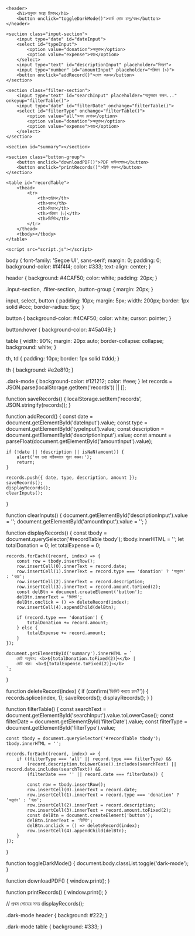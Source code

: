 <!DOCTYPE html>
<html lang="bn">
<head>
    <meta charset="UTF-8">
    <meta name="viewport" content="width=device-width, initial-scale=1.0">
    <title>অনুদান সংস্থা হিসাব</title>
    <link rel="stylesheet" href="style.css">
    <link rel="icon" type="image/png" href="favicon.png">
</head>
<body>

    <header>
        <h1>অনুদান সংস্থা হিসাব</h1>
        <button onclick="toggleDarkMode()">ডার্ক মোড চালু/বন্ধ</button>
    </header>

    <section class="input-section">
        <input type="date" id="dateInput">
        <select id="typeInput">
            <option value="donation">অনুদান</option>
            <option value="expense">খরচ</option>
        </select>
        <input type="text" id="descriptionInput" placeholder="বিবরণ">
        <input type="number" id="amountInput" placeholder="পরিমাণ (৳)">
        <button onclick="addRecord()">যোগ করুন</button>
    </section>

    <section class="filter-section">
        <input type="text" id="searchInput" placeholder="অনুসন্ধান করুন..." onkeyup="filterTable()">
        <input type="date" id="filterDate" onchange="filterTable()">
        <select id="filterType" onchange="filterTable()">
            <option value="all">সব দেখান</option>
            <option value="donation">অনুদান</option>
            <option value="expense">খরচ</option>
        </select>
    </section>

    <section id="summary"></section>

    <section class="button-group">
        <button onclick="downloadPDF()">PDF ডাউনলোড</button>
        <button onclick="printRecords()">প্রিন্ট করুন</button>
    </section>

    <table id="recordTable">
        <thead>
            <tr>
                <th>তারিখ</th>
                <th>ধরন</th>
                <th>বিবরণ</th>
                <th>পরিমাণ (৳)</th>
                <th>ডিলিট</th>
            </tr>
        </thead>
        <tbody></tbody>
    </table>

    <script src="script.js"></script>
</body>
</html>
body {
    font-family: 'Segoe UI', sans-serif;
    margin: 0;
    padding: 0;
    background-color: #f4f4f4;
    color: #333;
    text-align: center;
}

header {
    background: #4CAF50;
    color: white;
    padding: 20px;
}

.input-section, .filter-section, .button-group {
    margin: 20px;
}

input, select, button {
    padding: 10px;
    margin: 5px;
    width: 200px;
    border: 1px solid #ccc;
    border-radius: 5px;
}

button {
    background-color: #4CAF50;
    color: white;
    cursor: pointer;
}

button:hover {
    background-color: #45a049;
}

table {
    width: 90%;
    margin: 20px auto;
    border-collapse: collapse;
    background: white;
}

th, td {
    padding: 10px;
    border: 1px solid #ddd;
}

th {
    background: #e2e8f0;
}

.dark-mode {
    background-color: #121212;
    color: #eee;
}
let records = JSON.parse(localStorage.getItem('records')) || [];

function saveRecords() {
    localStorage.setItem('records', JSON.stringify(records));
}

function addRecord() {
    const date = document.getElementById('dateInput').value;
    const type = document.getElementById('typeInput').value;
    const description = document.getElementById('descriptionInput').value;
    const amount = parseFloat(document.getElementById('amountInput').value);

    if (!date || !description || isNaN(amount)) {
        alert('সব তথ্য সঠিকভাবে পূরণ করুন।');
        return;
    }

    records.push({ date, type, description, amount });
    saveRecords();
    displayRecords();
    clearInputs();
}

function clearInputs() {
    document.getElementById('descriptionInput').value = '';
    document.getElementById('amountInput').value = '';
}

function displayRecords() {
    const tbody = document.querySelector('#recordTable tbody');
    tbody.innerHTML = '';
    let totalDonation = 0;
    let totalExpense = 0;

    records.forEach((record, index) => {
        const row = tbody.insertRow();
        row.insertCell(0).innerText = record.date;
        row.insertCell(1).innerText = record.type === 'donation' ? 'অনুদান' : 'খরচ';
        row.insertCell(2).innerText = record.description;
        row.insertCell(3).innerText = record.amount.toFixed(2);
        const delBtn = document.createElement('button');
        delBtn.innerText = 'ডিলিট';
        delBtn.onclick = () => deleteRecord(index);
        row.insertCell(4).appendChild(delBtn);

        if (record.type === 'donation') {
            totalDonation += record.amount;
        } else {
            totalExpense += record.amount;
        }
    });

    document.getElementById('summary').innerHTML = `
        মোট অনুদান: <b>${totalDonation.toFixed(2)}৳</b> | 
        মোট খরচ: <b>${totalExpense.toFixed(2)}৳</b>
    `;
}

function deleteRecord(index) {
    if (confirm('ডিলিট করতে চান?')) {
        records.splice(index, 1);
        saveRecords();
        displayRecords();
    }
}

function filterTable() {
    const searchText = document.getElementById('searchInput').value.toLowerCase();
    const filterDate = document.getElementById('filterDate').value;
    const filterType = document.getElementById('filterType').value;

    const tbody = document.querySelector('#recordTable tbody');
    tbody.innerHTML = '';

    records.forEach((record, index) => {
        if ((filterType === 'all' || record.type === filterType) &&
            (record.description.toLowerCase().includes(searchText) || record.date.includes(searchText)) &&
            (filterDate === '' || record.date === filterDate)) {
            
            const row = tbody.insertRow();
            row.insertCell(0).innerText = record.date;
            row.insertCell(1).innerText = record.type === 'donation' ? 'অনুদান' : 'খরচ';
            row.insertCell(2).innerText = record.description;
            row.insertCell(3).innerText = record.amount.toFixed(2);
            const delBtn = document.createElement('button');
            delBtn.innerText = 'ডিলিট';
            delBtn.onclick = () => deleteRecord(index);
            row.insertCell(4).appendChild(delBtn);
        }
    });
}

function toggleDarkMode() {
    document.body.classList.toggle('dark-mode');
}

function downloadPDF() {
    window.print();
}

function printRecords() {
    window.print();
}

// প্রথম লোডের সময়
displayRecords();

.dark-mode header {
    background: #222;
}

.dark-mode table {
    background: #333;
}
